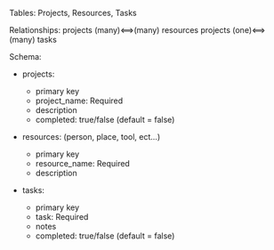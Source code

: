 Tables: Projects, Resources, Tasks

Relationships:
  projects (many)<==>(many) resources
  projects (one)<==>(many) tasks

Schema:
- projects:
  - primary key
  - project_name: Required
  - description
  - completed: true/false (default = false)

- resources: (person, place, tool, ect...)
  - primary key
  - resource_name: Required
  - description

- tasks:
  - primary key
  - task: Required
  - notes
  - completed: true/false (default = false)